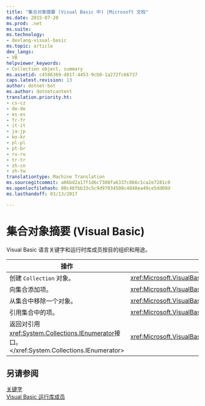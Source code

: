 ```yaml
---
title: "集合对象摘要 (Visual Basic 中) |Microsoft 文档"
ms.date: 2015-07-20
ms.prod: .net
ms.suite: 
ms.technology:
- devlang-visual-basic
ms.topic: article
dev_langs:
- VB
helpviewer_keywords:
- Collection object, summary
ms.assetid: c4586369-d817-4453-9cb0-1a272fc66737
caps.latest.revision: 13
author: dotnet-bot
ms.author: dotnetcontent
translation.priority.ht:
- cs-cz
- de-de
- es-es
- fr-fr
- it-it
- ja-jp
- ko-kr
- pl-pl
- pt-br
- ru-ru
- tr-tr
- zh-cn
- zh-tw
translationtype: Machine Translation
ms.sourcegitcommit: a06bd2a17f1d6c7308fa6337c866c1ca2e7281c0
ms.openlocfilehash: 80c48fbb33c5c9d97034508c4848ea49ce5dd09d
ms.lasthandoff: 03/13/2017

---
```

# <a name="collection-object-summary-visual-basic"></a>集合对象摘要 (Visual Basic)
Visual Basic 语言关键字和运行时库成员按目的组织和用途。  
  
|操作|语言元素|  
|------------|----------------------|  
|创建 `Collection` 对象。|<xref:Microsoft.VisualBasic.Collection></xref:Microsoft.VisualBasic.Collection>|  
|向集合添加项。|<xref:Microsoft.VisualBasic.Collection.Add*></xref:Microsoft.VisualBasic.Collection.Add*>|  
|从集合中移除一个对象。|<xref:Microsoft.VisualBasic.Collection.Remove*></xref:Microsoft.VisualBasic.Collection.Remove*>|  
|引用集合中的项。|<xref:Microsoft.VisualBasic.Collection.Item*></xref:Microsoft.VisualBasic.Collection.Item*>|  
|返回对引用<xref:System.Collections.IEnumerator>接口。</xref:System.Collections.IEnumerator>|<xref:Microsoft.VisualBasic.Collection.System%23Collections%23IEnumerable%23GetEnumerator%2A></xref:Microsoft.VisualBasic.Collection.System%23Collections%23IEnumerable%23GetEnumerator%2A>|  
  
## <a name="see-also"></a>另请参阅  
 [关键字](../../../visual-basic/language-reference/keywords/index.md)   
 [Visual Basic 运行库成员](../../../visual-basic/language-reference/runtime-library-members.md)

